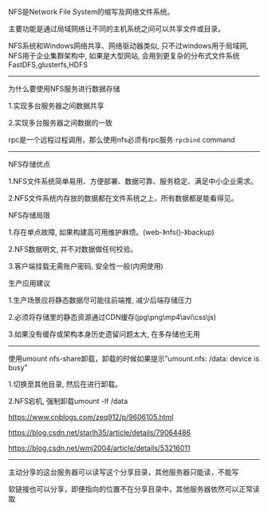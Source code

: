 NFS是Network File System的缩写及网络文件系统。

主要功能是通过局域网络让不同的主机系统之间可以共享文件或目录。

NFS系统和Windows网络共享、网络驱动器类似, 只不过windows用于局域网, NFS用于企业集群架构中, 如果是大型网站, 会用到更复杂的分布式文件系统FastDFS,glusterfs,HDFS

---

为什么要使用NFS服务进行数据存储

1.实现多台服务器之间数据共享

2.实现多台服务器之间数据的一致

rpc是一个远程过程调用，那么使用nfs必须有rpc服务  `rpcbind` command

---

NFS存储优点

1.NFS文件系统简单易用、方便部署、数据可靠、服务稳定、满足中小企业需求。

2.NFS文件系统内存放的数据都在文件系统之上，所有数据都是能看得见。

NFS存储局限

1.存在单点故障, 如果构建高可用维护麻烦。(web-》nfs()-》backup)

2.NFS数据明文, 并不对数据做任何校验。

3.客户端挂载无需账户密码, 安全性一般(内网使用)

生产应用建议

1.生产场景应将静态数据尽可能往前端推, 减少后端存储压力

2.必须将存储里的静态资源通过CDN缓存(jpg\png\mp4\avi\css\js)

3.如果没有缓存或架构本身历史遗留问题太大, 在多存储也无用

---

使用umount nfs-share卸载，卸载的时候如果提示”umount.nfs: /data: device is busy” 

1.切换至其他目录, 然后在进行卸载。

2.NFS宕机, 强制卸载umount -lf /data

https://www.cnblogs.com/zeq912/p/9606105.html

https://blog.csdn.net/starlh35/article/details/79064486

https://blog.csdn.net/wmj2004/article/details/53216011


---

主动分享的这台服务器可以读写这个分享目录，其他服务器只能读，不能写

软链接也可以分享，即便指向的位置不在分享目录中，其他服务器依然可以正常读取



